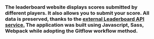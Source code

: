 ### The leaderboard website displays scores submitted by different players. It also allows you to submit your score. All data is preserved, thanks to the [external Leaderboard API service.](https://www.notion.so/Leaderboard-API-service-24c0c3c116974ac49488d4eb0267ade3)  The application was built using Javascript, Sass, Webpack while adopting the Gitflow workflow method.